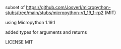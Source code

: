 subset of https://github.com/Josverl/micropython-stubs/tree/main/stubs/micropython-v1_19_1-rp2 (MIT)

using Micropython 1.19.1

added types for arguments and returns

LICENSE
MIT

